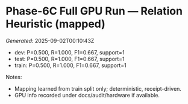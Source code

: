 # Phase-6C Full GPU Run — Relation Heuristic (mapped)
_Generated:_ 2025-09-02T00:10:43Z

- dev: P=0.500, R=1.000, F1=0.667, support=1
- test: P=0.500, R=1.000, F1=0.667, support=1
- train: P=0.500, R=1.000, F1=0.667, support=1

Notes:
- Mapping learned from train split only; deterministic, receipt-driven.
- GPU info recorded under docs/audit/hardware if available.
